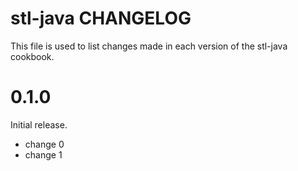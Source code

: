 # stl-java CHANGELOG

This file is used to list changes made in each version of the stl-java cookbook.

# 0.1.0

Initial release.

- change 0
- change 1


